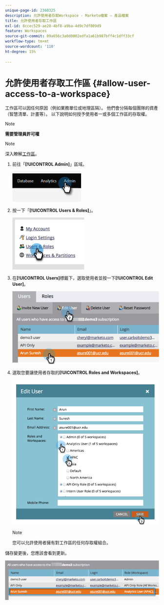 ```yaml
---
unique-page-id: 2360325
description: 允許使用者存取Workspace - Marketo檔案 — 產品檔案
title: 允許使用者存取工作區
exl-id: 8ccec529-ae28-4bf8-a9ba-4d9c7df809d9
feature: Workspaces
source-git-commit: 09a656c3a0d0002edfa1a61b987bff4c1dff33cf
workflow-type: tm+mt
source-wordcount: '110'
ht-degree: 15%

---
```


# 允許使用者存取工作區 {#allow-user-access-to-a-workspace}

工作區可以因任何原因（例如業務單位或地理區隔）。 他們會分隔每個團隊的資產（智慧清單、計畫等）。 以下說明如何授予使用者一或多個工作區的存取權。

>[!NOTE]
>
>**需要管理員許可權**

>[!NOTE]
>
>深入瞭解[工作區](/help/marketo/product-docs/administration/workspaces-and-person-partitions/understanding-workspaces-and-person-partitions.md)。

1. 前往「**[!UICONTROL Admin]**」區域。

   ![](assets/allow-user-access-to-a-workspace-1.png)

1. 按一下「**[!UICONTROL Users & Roles]**」。

   ![](assets/allow-user-access-to-a-workspace-2.png)

1. 在&#x200B;**[!UICONTROL Users]**&#x200B;標籤下，選取使用者並按一下&#x200B;**[!UICONTROL Edit User]**。

   ![](assets/allow-user-access-to-a-workspace-3.png)

1. 選取您要讓使用者存取的&#x200B;**[!UICONTROL Roles and Workspaces]**。

   ![](assets/allow-user-access-to-a-workspace-4.png)

   >[!NOTE]
   >
   >您可以允許使用者擁有對工作區的任何存取權組合。

儲存變更後，您應該會看到更新。

![](assets/allow-user-access-to-a-workspace-5.png)
